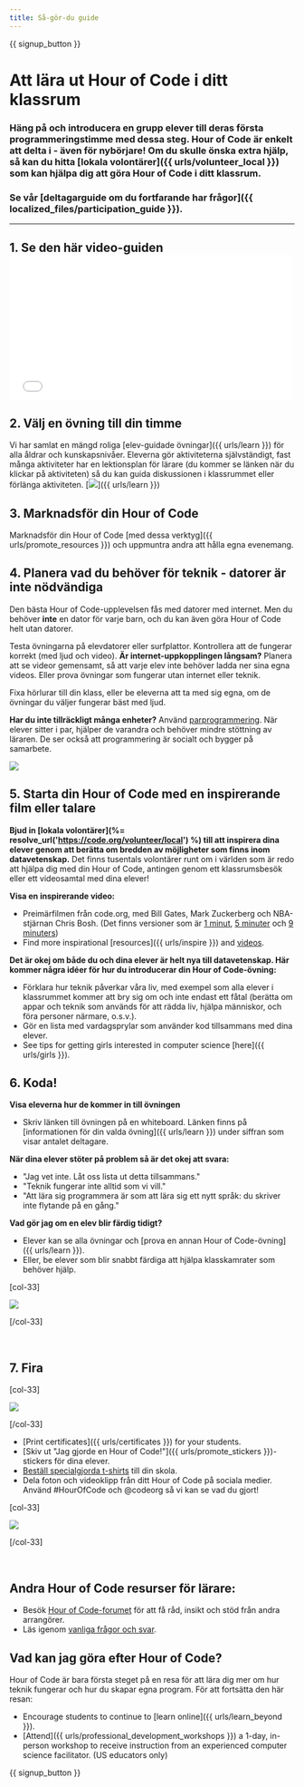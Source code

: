 ```yaml
---
title: Så-gör-du guide
---
```


{{ signup_button }}

# Att lära ut Hour of Code i ditt klassrum

### Häng på och introducera en grupp elever till deras första programmeringstimme med dessa steg. Hour of Code är enkelt att delta i - även för nybörjare! Om du skulle önska extra hjälp, så kan du hitta [lokala volontärer]({{ urls/volunteer_local }}) som kan hjälpa dig att göra Hour of Code i ditt klassrum.

### Se vår [deltagarguide om du fortfarande har frågor]({{ localized_files/participation_guide }}).

* * *

## 1. Se den här video-guiden <iframe width="500" height="255" src="//www.youtube.com/embed/SrnvvWDm73k" frameborder="0" allowfullscreen mark="crwd-mark"></iframe> 

## 2. Välj en övning till din timme

Vi har samlat en mängd roliga [elev-guidade övningar]({{ urls/learn }}) för alla åldrar och kunskapsnivåer. Eleverna gör aktiviteterna självständigt, fast många aktiviteter har en lektionsplan för lärare (du kommer se länken när du klickar på aktiviteten) så du kan guida diskussionen i klassrummet eller förlänga aktiviteten. [![](/images/fit-700/tutorials.png)]({{ urls/learn }})

## 3. Marknadsför din Hour of Code

Marknadsför din Hour of Code [med dessa verktyg]({{ urls/promote_resources }}) och uppmuntra andra att hålla egna evenemang.

## 4. Planera vad du behöver för teknik - datorer är inte nödvändiga

Den bästa Hour of Code-upplevelsen fås med datorer med internet. Men du behöver **inte** en dator för varje barn, och du kan även göra Hour of Code helt utan datorer.

Testa övningarna på elevdatorer eller surfplattor. Kontrollera att de fungerar korrekt (med ljud och video). **Är internet-uppkopplingen långsam?** Planera att se videor gemensamt, så att varje elev inte behöver ladda ner sina egna videos. Eller prova övningar som fungerar utan internet eller teknik.

Fixa hörlurar till din klass, eller be eleverna att ta med sig egna, om de övningar du väljer fungerar bäst med ljud.

**Har du inte tillräckligt många enheter?** Använd [parprogrammering](https://www.youtube.com/watch?v=vgkahOzFH2Q). När elever sitter i par, hjälper de varandra och behöver mindre stöttning av läraren. De ser också att programmering är socialt och bygger på samarbete.

<img src="/images/fit-350/group_ipad.jpg" />

## 5. Starta din Hour of Code med en inspirerande film eller talare

**Bjud in [lokala volontärer](%= resolve_url('https://code.org/volunteer/local') %) till att inspirera dina elever genom att berätta om bredden av möjligheter som finns inom datavetenskap.** Det finns tusentals volontärer runt om i världen som är redo att hjälpa dig med din Hour of Code, antingen genom ett klassrumsbesök eller ett videosamtal med dina elever!

**Visa en inspirerande video:**

- Preimärfilmen från code.org, med Bill Gates, Mark Zuckerberg och NBA-stjärnan Chris Bosh. (Det finns versioner som är [1 minut](https://www.youtube.com/watch?v=qYZF6oIZtfc), [5 minuter](https://www.youtube.com/watch?v=nKIu9yen5nc) och [9 minuters](https://www.youtube.com/watch?v=dU1xS07N-FA))
- Find more inspirational [resources]({{ urls/inspire }}) and [videos](https://www.youtube.com/playlist?list=PLzdnOPI1iJNfpD8i4Sx7U0y2MccnrNZuP).

**Det är okej om både du och dina elever är helt nya till datavetenskap. Här kommer några idéer för hur du introducerar din Hour of Code-övning:**

- Förklara hur teknik påverkar våra liv, med exempel som alla elever i klassrummet kommer att bry sig om och inte endast ett fåtal (berätta om appar och teknik som används för att rädda liv, hjälpa människor, och föra personer närmare, o.s.v.).
- Gör en lista med vardagsprylar som använder kod tillsammans med dina elever.
- See tips for getting girls interested in computer science [here]({{ urls/girls }}).

## 6. Koda!

**Visa eleverna hur de kommer in till övningen**

- Skriv länken till övningen på en whiteboard. Länken finns på [informationen för din valda övning]({{ urls/learn }}) under siffran som visar antalet deltagare.

**När dina elever stöter på problem så är det okej att svara:**

- "Jag vet inte. Låt oss lista ut detta tillsammans."
- "Teknik fungerar inte alltid som vi vill."
- "Att lära sig programmera är som att lära sig ett nytt språk: du skriver inte flytande på en gång."

**Vad gör jag om en elev blir färdig tidigt?**

- Elever kan se alla övningar och [prova en annan Hour of Code-övning]({{ urls/learn }}).
- Eller, be elever som blir snabbt färdiga att hjälpa klasskamrater som behöver hjälp.

[col-33]

![](/images/fit-250/highschoolgirls.jpeg)

[/col-33]

<p style="clear:both">&nbsp;</p>

## 7. Fira

[col-33]

![](/images/fit-300/boy-certificate.jpg)

[/col-33]

- [Print certificates]({{ urls/certificates }}) for your students.
- [Skiv ut "Jag gjorde en Hour of Code!"]({{ urls/promote_stickers }})-stickers för dina elever.
- [Beställ specialgjorda t-shirts](http://blog.code.org/post/132608499493/hour-of-code-shirts-and-more) till din skola.
- Dela foton och videoklipp från ditt Hour of Code på sociala medier. Använd #HourOfCode och @codeorg så vi kan se vad du gjort!

[col-33]

![](/images/fit-260/highlight-certificates.jpg)

[/col-33]

<p style="clear:both">&nbsp;</p>

## Andra Hour of Code resurser för lärare:

- Besök [Hour of Code-forumet](http://forum.code.org/c/plc/hour-of-code) för att få råd, insikt och stöd från andra arrangörer.
- Läs igenom [ vanliga frågor och svar](https://support.code.org/hc/en-us/categories/200147083-Hour-of-Code).

## Vad kan jag göra efter Hour of Code?

Hour of Code är bara första steget på en resa för att lära dig mer om hur teknik fungerar och hur du skapar egna program. För att fortsätta den här resan:

- Encourage students to continue to [learn online]({{ urls/learn_beyond }}).
- [Attend]({{ urls/professional_development_workshops }}) a 1-day, in-person workshop to receive instruction from an experienced computer science facilitator. (US educators only)

{{ signup_button }}